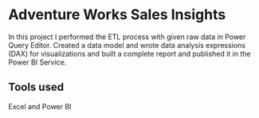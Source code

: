 # Adventure Works Sales Insights

In this project I performed the ETL process with given raw data in Power Query Editor. Created a data model and wrote data analysis expressions (DAX) for visualizations and built a complete report and published it in the Power BI Service.

## Tools used

Excel and Power BI
